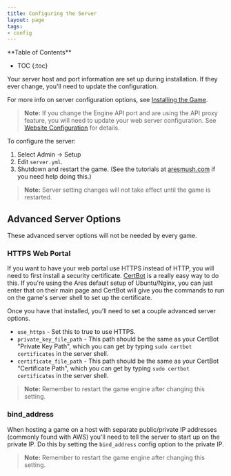 ```yaml
---
title: Configuring the Server
layout: page
tags:
- config
---
```


<div id="inline_toc" markdown="1">
**Table of Contents**

* TOC
{:toc}
</div>

Your server host and port information are set up during installation.  If they ever change, you'll need to update the configuration.

For more info on server configuration options, see [Installing the Game](/tutorials/install/install-game).

> <i class="fa fa-exclamation-triangle"></i> **Note:**  If you change the Engine API port and are using the API proxy feature, you will need to update your web server configuration.  See [Website Configuration](/tutorials/config/website) for details.

To configure the server:

1. Select Admin -> Setup
2. Edit `server.yml`.
4. Shutdown and restart the game. (See the tutorials at [aresmush.com](http://www.aresmush.com) if you need help doing this.)

> <i class="fa fa-exclamation-triangle"></i> **Note:** Server setting changes will not take effect until the game is restarted.

## Advanced Server Options

These advanced server options will not be needed by every game.

### HTTPS Web Portal

If you want to have your web portal use HTTPS instead of HTTP, you will need to first install a security certificate.  [CertBot](https://certbot.eff.org/) is a really easy way to do this.  If you're using the Ares default setup of Ubuntu/Nginx, you can just enter that on their main page and CertBot will give you the commands to run on the game's server shell to set up the certificate.

Once you have that installed, you'll need to set a couple advanced server options.

* `use_https` - Set this to true to use HTTPS.
* `private_key_file_path` - This path should be the same as your CertBot "Private Key Path", which you can get by typing `sudo certbot certificates` in the server shell.
* `certificate_file_path` - This path should be the same as your CertBot "Certificate Path", which you can get by typing `sudo certbot certificates` in the server shell.

> <i class="fa fa-exclamation-triangle"></i> **Note:** Remember to restart the game engine after changing this setting.

### bind_address

When hosting a game on a host with separate public/private IP addresses (commonly found with AWS) you'll need to tell the server to start up on the private IP.  Do this by setting the `bind_address` config option to the private IP.

> <i class="fa fa-exclamation-triangle"></i> **Note:** Remember to restart the game engine after changing this setting.

